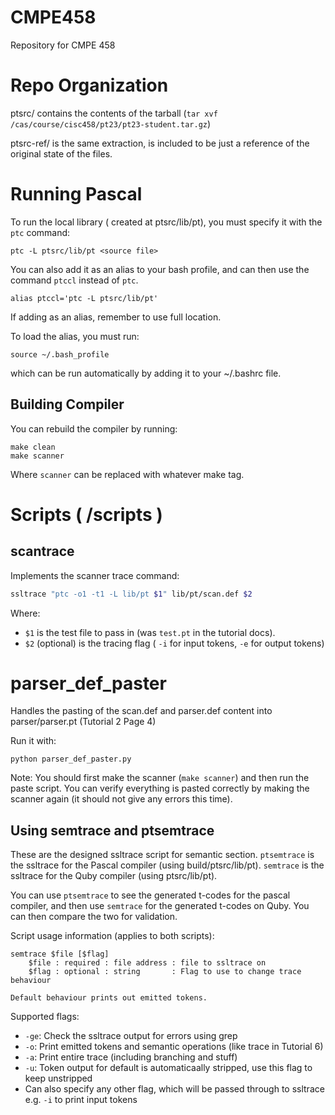 # CMPE458
Repository for CMPE 458

# Repo Organization
ptsrc/ contains the contents of the tarball (`tar xvf /cas/course/cisc458/pt23/pt23-student.tar.gz`)

ptsrc-ref/ is the same extraction, is included to be just a reference of the original state of the files.

# Running Pascal
To run the local library ( created at ptsrc/lib/pt), you must specify it with the `ptc` command:

```
ptc -L ptsrc/lib/pt <source file>
```

You can also add it as an alias to your bash profile, and can then use the command `ptccl` instead of `ptc`.

```
alias ptccl='ptc -L ptsrc/lib/pt'
```

If adding as an alias, remember to use full location.

To load the alias, you must run:

```
source ~/.bash_profile
```

which can be run automatically by adding it to your ~/.bashrc file.

## Building Compiler
You can rebuild the compiler by running:

```
make clean
make scanner
```

Where `scanner` can be replaced with whatever make tag.

# Scripts ( /scripts )
## scantrace
Implements the scanner trace command:

```bash
ssltrace "ptc -o1 -t1 -L lib/pt $1" lib/pt/scan.def $2
```

Where:
- `$1` is the test file to pass in (was `test.pt` in the tutorial docs).
- `$2` (optional) is the tracing flag ( `-i` for input tokens, `-e` for output tokens)

# parser_def_paster
Handles the pasting of the scan.def and parser.def content into parser/parser.pt (Tutorial 2 Page 4)

Run it with:

```
python parser_def_paster.py
```

Note: You should first make the scanner (`make scanner`) and then run the paste script. You can verify everything is pasted correctly by making the scanner again (it should not give any errors this time).

## Using semtrace and ptsemtrace
These are the designed ssltrace script for semantic section. `ptsemtrace` is the ssltrace for the Pascal compiler (using build/ptsrc/lib/pt). `semtrace` is the ssltrace for the Quby compiler (using ptsrc/lib/pt).

You can use `ptsemtrace` to see the generated t-codes for the pascal compiler, and then use `semtrace` for the generated t-codes on Quby. You can then compare the two for validation.

Script usage information (applies to both scripts):
```
semtrace $file [$flag]
    $file : required : file address : file to ssltrace on
    $flag : optional : string       : Flag to use to change trace behaviour

Default behaviour prints out emitted tokens.
```

Supported flags:
- `-ge`: Check the ssltrace output for errors using grep
- `-o`: Print emitted tokens and semantic operations (like trace in Tutorial 6)
- `-a`: Print entire trace (including branching and stuff)
- `-u`: Token output for default is automaticaally stripped, use this flag to keep unstripped
- Can also specify any other flag, which will be passed through to ssltrace e.g. `-i` to print input tokens